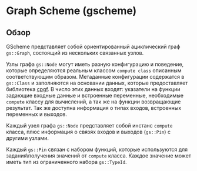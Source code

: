 # Graph Scheme (gscheme)

## Обзор

GScheme представляет собой ориентированный ациклический граф `gs::Graph`, состоящий из нескольких связанных узлов.

Узлы графа `gs::Node` могут иметь разную конфигурацию и поведение, которые определяются реальным классом `compute class` описанным соответствующим образом. Метаданные конфигурации содержатся в `gs::Class` и заполняются на основании данных, которые предоставляет библиотека [cpgf](https://github.com/cpgf/cpgf). В число этих данных входят: указатели на функции задающие входные данные и встроенные переменные, необходимые `compute` классу для вычислений, а так же на функции возвращающие результат. Так же доступна информация о типах входов, встроенных переменных и выходов.

Каждый узел графа `gs::Node` представляет собой инстанс `compute` класса, плюс информация о связях входов и выходов (`gs::Pin`) с другими узлами.

Каждый `gs::Pin` связан с набором функций, которые используются для задания\получения значений от `compute` класса. Каждое значение может иметь тип из ограниченного набора `gs::TypeId`.
